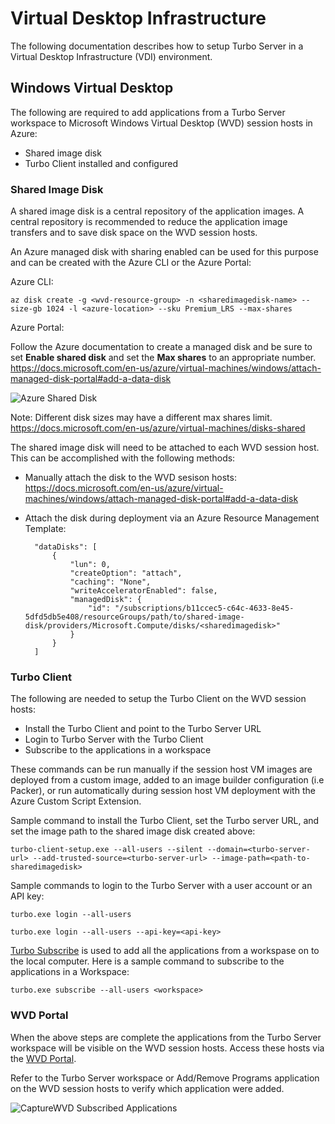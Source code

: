 # Virtual Desktop Infrastructure

The following documentation describes how to setup Turbo Server in a Virtual Desktop Infrastructure (VDI) environment.

## Windows Virtual Desktop

The following are required to add applications from a Turbo Server workspace to Microsoft Windows Virtual Desktop (WVD) session hosts in Azure:

- Shared image disk
- Turbo Client installed and configured

### Shared Image Disk

A shared image disk is a central repository of the application images. A central repository is recommended to reduce the application image transfers and to save disk space on the WVD session hosts.

An Azure managed disk with sharing enabled can be used for this purpose and can be created with the Azure CLI or the Azure Portal:

Azure CLI:

`az disk create -g <wvd-resource-group> -n <sharedimagedisk-name> --size-gb 1024 -l <azure-location> --sku Premium_LRS --max-shares`

Azure Portal:

Follow the Azure documentation to create a managed disk and be sure to set **Enable shared disk** and set the **Max shares** to an appropriate number. https://docs.microsoft.com/en-us/azure/virtual-machines/windows/attach-managed-disk-portal#add-a-data-disk

![Azure Shared Disk](https://hub.turbo.net/images/docs/azure-shared-disk.PNG)

Note: Different disk sizes may have a different max shares limit. https://docs.microsoft.com/en-us/azure/virtual-machines/disks-shared

The shared image disk will need to be attached to each WVD session host. This can be accomplished with the following methods:

- Manually attach the disk to the WVD sesison hosts: https://docs.microsoft.com/en-us/azure/virtual-machines/windows/attach-managed-disk-portal#add-a-data-disk
- Attach the disk during deployment via an Azure Resource Management Template:

        "dataDisks": [
            {
                "lun": 0,
                "createOption": "attach",
                "caching": "None",
                "writeAcceleratorEnabled": false,
                "managedDisk": {
                    "id": "/subscriptions/b11ccec5-c64c-4633-8e45-5dfd5db5e408/resourceGroups/path/to/shared-image-disk/providers/Microsoft.Compute/disks/<sharedimagedisk>"
                }
            }
        ]

### Turbo Client

The following are needed to setup the Turbo Client on the WVD session hosts:

- Install the Turbo Client and point to the Turbo Server URL
- Login to Turbo Server with the Turbo Client
- Subscribe to the applications in a workspace

These commands can be run manually if the session host VM images are deployed from a custom image, added to an image builder configuration (i.e Packer), or run automatically during session host VM deployment with the Azure Custom Script Extension.

Sample command to install the Turbo Client, set the Turbo server URL, and set the image path to the shared image disk created above:

`turbo-client-setup.exe --all-users --silent --domain=<turbo-server-url> --add-trusted-source=<turbo-server-url> --image-path=<path-to-sharedimagedisk>`

Sample commands to login to the Turbo Server with a user account or an API key:

`turbo.exe login --all-users`

`turbo.exe login --all-users --api-key=<api-key>`

[Turbo Subscribe](https://hub.turbo.net/docs/reference/command-line/subscribe) is used to add all the applications from a workspase on to the local computer. Here is a sample command to subscribe to the applications in a Workspace:

`turbo.exe subscribe --all-users <workspace>`

### WVD Portal

When the above steps are complete the applications from the Turbo Server workspace will be visible on the WVD session hosts. Access these hosts via the [WVD Portal](http://aka.ms/wvdweb).

Refer to the Turbo Server workspace or Add/Remove Programs application on the WVD session hosts to verify which application were added.

![CaptureWVD Subscribed Applications](https://hub.turbo.net/images/docs/wvd-apps.PNG)
